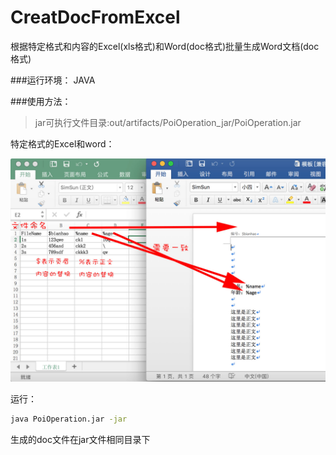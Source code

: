 # CreatDocFromExcel
根据特定格式和内容的Excel(xls格式)和Word(doc格式)批量生成Word文档(doc格式)


###运行环境：
JAVA

###使用方法：
>jar可执行文件目录:out/artifacts/PoiOperation_jar/PoiOperation.jar


特定格式的Excel和word：

![Alt text](示例图片.jpg "示例图片")

运行：


```bash
java PoiOperation.jar -jar
```

生成的doc文件在jar文件相同目录下

